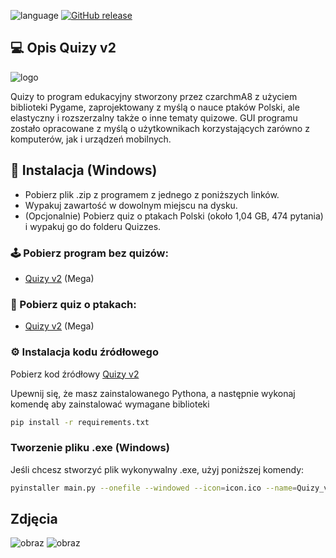 ![language](https://img.shields.io/badge/language-python-239120)
[![GitHub release](https://img.shields.io/github/v/release/czarchmA8/Quizy_v2)](#)

## 💻 Opis Quizy v2
![logo](https://github.com/user-attachments/assets/6d0198d8-4622-429a-b3e3-8e8334490a8b)

Quizy to program edukacyjny stworzony przez czarchmA8 z użyciem biblioteki Pygame, zaprojektowany z myślą o nauce ptaków Polski, ale elastyczny i rozszerzalny także o inne tematy quizowe. GUI programu zostało opracowane z myślą o użytkownikach korzystających zarówno z komputerów, jak i urządzeń mobilnych.

## 📲 Instalacja (Windows)

 - Pobierz plik .zip z programem z jednego z poniższych linków. 
 - Wypakuj zawartość w dowolnym miejscu na dysku. 
 - (Opcjonalnie) Pobierz quiz o ptakach Polski (około 1,04 GB, 474 pytania) i wypakuj go do folderu Quizzes.

### 🕹️ Pobierz program bez quizów:
 - [Quizy v2](https://mega.nz/file/ockVnBpb#BWLkAk0Myl9dQZ6BKKnboF3Z6SY6I5zEQbhEpsmMhsQ) (Mega)

### 🦅 Pobierz quiz o ptakach:
 - [Quizy v2](https://mega.nz/file/tB0zTawZ#8fMR0BCYoGplJ7XrdU4zX-mPqC_mraP0FKT5jp3ZhKI) (Mega)

### ⚙️ Instalacja kodu źródłowego

Pobierz kod źródłowy [Quizy v2](https://github.com/czarchmA8/Quizy_v2/archive/refs/heads/master.zip)

Upewnij się, że masz zainstalowanego Pythona, a następnie wykonaj komendę aby zainstalować wymagane biblioteki
```bash
pip install -r requirements.txt
```
### Tworzenie pliku .exe (Windows)
Jeśli chcesz stworzyć plik wykonywalny .exe, użyj poniższej komendy:
```bash
pyinstaller main.py --onefile --windowed --icon=icon.ico --name=Quizy_v2 
```

## Zdjęcia

![obraz](https://github.com/user-attachments/assets/b44c50ad-ba9e-4a70-9324-501ab8a592ef)
![obraz](https://github.com/user-attachments/assets/6be061f9-56d5-4be8-9d67-f5f0b8e9f90c)
